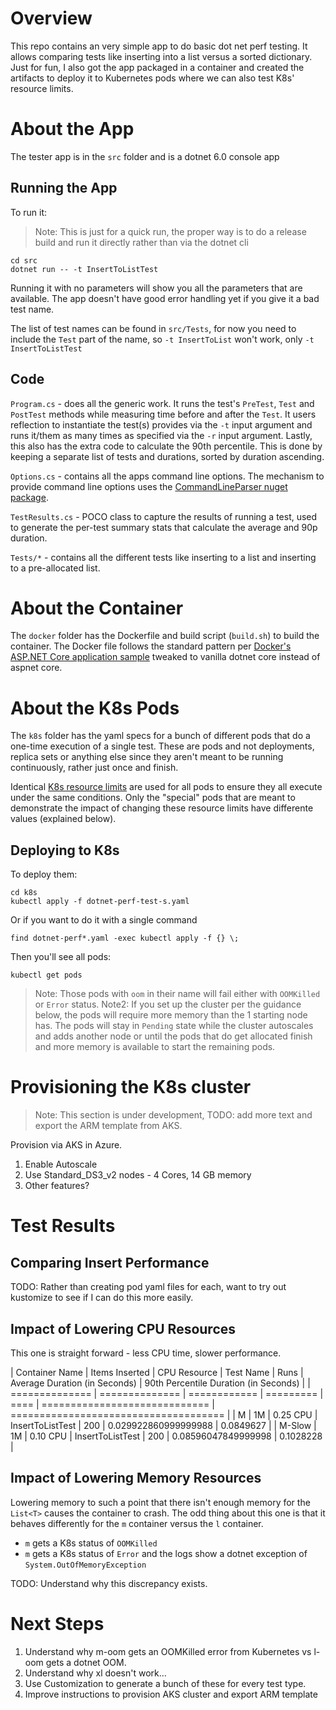 # Overview
This repo contains an very simple app to do basic dot net perf testing. It allows comparing tests like inserting into a list versus a sorted dictionary.
Just for fun, I also got the app packaged in a container and created the artifacts to deploy it to Kubernetes pods where we can also test K8s' resource limits.

# About the App
The tester app is in the `src` folder and is a dotnet 6.0 console app

## Running the App
To run it:
> Note: This is just for a quick run, the proper way is to do a release build and run it directly rather than via the dotnet cli
```
cd src
dotnet run -- -t InsertToListTest
```

Running it with no parameters will show you all the parameters that are available.
The app doesn't have good error handling yet if you give it a bad test name.

The list of test names can be found in `src/Tests`, for now you need to include the `Test` part of the name, so `-t InsertToList` won't work, only `-t InsertToListTest`

## Code
`Program.cs` - does all the generic work. It runs the test's `PreTest`, `Test` and `PostTest` methods while measuring time before and after the `Test`. It users reflection to instantiate the test(s) provides via the `-t` input argument and runs it/them  as many times as specified via the `-r` input argument. Lastly, this also has the extra code to calculate the 90th percentile. This is done by keeping a separate list of tests and durations, sorted by duration ascending.

`Options.cs` - contains all the apps command line options. The mechanism to provide command line options uses the [CommandLineParser nuget package](https://www.nuget.org/packages/CommandLineParser).

`TestResults.cs` - POCO class to capture the results of running a test, used to generate the per-test summary stats that calculate the average and 90p duration.

`Tests/*` - contains all the different tests like inserting to a list and inserting to a pre-allocated list.

# About the Container
The `docker` folder has the Dockerfile and build script (`build.sh`) to build the container.
The Docker file follows the standard pattern per [Docker's ASP.NET Core application sample](https://docs.docker.com/samples/dotnetcore/) tweaked to vanilla dotnet core instead of aspnet core.

# About the K8s Pods
The `k8s` folder has the yaml specs for a bunch of different pods that do a one-time execution of a single test.
These are pods and not deployments, replica sets or anything else since they aren't meant to be running continuously, rather just once and finish.

Identical [K8s resource limits]() are used for all pods to ensure they all execute under the same conditions.
Only the "special" pods that are meant to demonstrate the impact of changing these resource limits have differente values (explained below).

## Deploying to K8s

To deploy them:
```
cd k8s
kubectl apply -f dotnet-perf-test-s.yaml
```

Or if you want to do it with a single command

```
find dotnet-perf*.yaml -exec kubectl apply -f {} \;
```

Then you'll see all pods:
```
kubectl get pods
```

> Note: Those pods with `oom` in their name will fail either with `OOMKilled` or `Error` status.
> Note2: If you set up the cluster per the guidance below, the pods will require more memory than the 1 starting node has. The pods will stay in `Pending` state while the cluster autoscales and adds another node or until the pods that do get allocated finish and more memory is available to start the remaining pods.

# Provisioning the K8s cluster
>Note: This section is under development, TODO: add more text and export the ARM template from AKS.

Provision via AKS in Azure.

1. Enable Autoscale
1. Use Standard_DS3_v2 nodes - 4 Cores, 14 GB memory
1. Other features?

# Test Results
## Comparing Insert Performance
TODO: Rather than creating pod yaml files for each, want to try out kustomize to see if I can do this more easily.

## Impact of Lowering CPU Resources
This one is straight forward - less CPU time, slower performance.

| Container Name | Items Inserted | CPU Resource | Test Name | Runs | Average Duration (in Seconds) | 90th Percentile Duration (in Seconds) |
| ============== | ============== | ============ | ========= | ==== | ============================= | ===================================== |
| M | 1M | 0.25 CPU | InsertToListTest | 200 | 0.029922860999999988 | 0.0849627 |
| M-Slow | 1M | 0.10 CPU | InsertToListTest | 200 | 0.08596047849999998 | 0.1028228 |

## Impact of Lowering Memory Resources
Lowering memory to such a point that there isn't enough memory for the `List<T>` causes the container to crash. The odd thing about this one is that it behaves differently for the `m` container versus the `l` container.
* `m` gets a K8s status of `OOMKilled`
* `m` gets a K8s status of `Error` and the logs show a dotnet exception of `System.OutOfMemoryException`

TODO: Understand why this discrepancy exists.

# Next Steps
1. Understand why m-oom gets an OOMKilled error from Kubernetes vs l-oom gets a dotnet OOM.
1. Understand why xl doesn't work...
1. Use Customization to generate a bunch of these for every test type.
1. Improve instructions to provision AKS cluster and export ARM template

